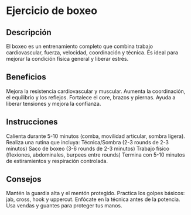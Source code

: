 # Ejercicio de boxeo

## Descripción
El boxeo es un entrenamiento completo que combina trabajo cardiovascular, fuerza, velocidad, coordinación y técnica. Es ideal para mejorar la condición física general y liberar estrés.

## Beneficios
Mejora la resistencia cardiovascular y muscular.
Aumenta la coordinación, el equilibrio y los reflejos.
Fortalece el core, brazos y piernas.
Ayuda a liberar tensiones y mejora la confianza.

## Instrucciones
Calienta durante 5-10 minutos (comba, movilidad articular, sombra ligera).
Realiza una rutina que incluya:
Técnica/Sombra (2-3 rounds de 2-3 minutos)
Saco de boxeo (3-6 rounds de 2-3 minutos)
Trabajo físico (flexiones, abdominales, burpees entre rounds)
Termina con 5-10 minutos de estiramientos y respiración controlada.

## Consejos
Mantén la guardia alta y el mentón protegido.
Practica los golpes básicos: jab, cross, hook y uppercut.
Enfócate en la técnica antes de la potencia.
Usa vendas y guantes para proteger tus manos.